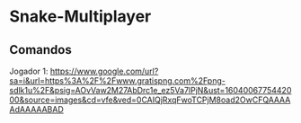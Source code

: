 # Snake-Multiplayer

## Comandos
  Jogador 1: https://www.google.com/url?sa=i&url=https%3A%2F%2Fwww.gratispng.com%2Fpng-sdlk1u%2F&psig=AOvVaw2M27AbDrc1e_ez5Va7lPjN&ust=1604006775442000&source=images&cd=vfe&ved=0CAIQjRxqFwoTCPjM8oad2OwCFQAAAAAdAAAAABAD

